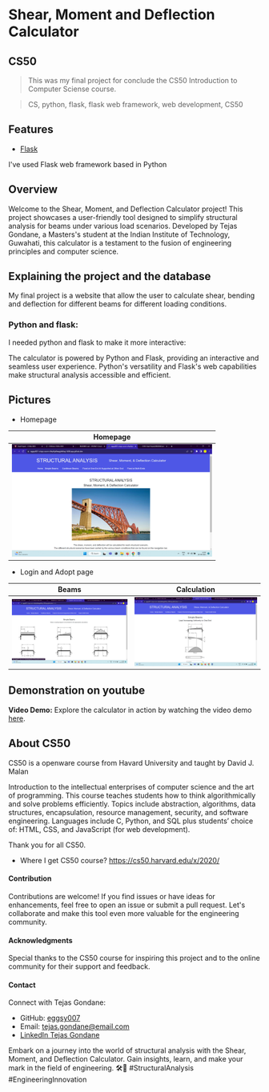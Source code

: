 # Shear, Moment and Deflection Calculator

## CS50
>This was my final project for conclude the CS50 Introduction to Computer Sciense course.

>CS, python, flask, flask web framework, web development, CS50
## Features

- [Flask](https://flask.palletsprojects.com/en/1.1.x/)

I've used Flask web framework based in Python

## Overview

Welcome to the Shear, Moment, and Deflection Calculator project! This project showcases a user-friendly tool designed to simplify structural analysis for beams under various load scenarios. Developed by Tejas Gondane, a Masters's student at the Indian Institute of Technology, Guwahati, this calculator is a testament to the fusion of engineering principles and computer science.

## Explaining the project and the database
My final project is a website that allow the user to calculate shear, bending and deflection for different beams for different loading conditions.

### Python and flask:
I needed python and flask to make it more interactive:

The calculator is powered by Python and Flask, providing an interactive and seamless user experience. Python's versatility and Flask's web capabilities make structural analysis accessible and efficient.

## Pictures
- Homepage

| Homepage |
| :---: |
| <img src="static/homepage.png" width="400"> |

- Login and Adopt page

| Beams | Calculation |
| :---: | :---: |
| <img src="static/beams.png" width="400">  | <img src="static/calculation.png" width="400">|



## Demonstration on youtube
**Video Demo:** Explore the calculator in action by watching the video demo [here](https://youtu.be/e2fJPSNaWb8).


## About CS50
CS50 is a openware course from Havard University and taught by David J. Malan

Introduction to the intellectual enterprises of computer science and the art of programming. This course teaches students how to think algorithmically and solve problems efficiently. Topics include abstraction, algorithms, data structures, encapsulation, resource management, security, and software engineering. Languages include C, Python, and SQL plus students’ choice of: HTML, CSS, and JavaScript (for web development).

Thank you for all CS50.

- Where I get CS50 course?
https://cs50.harvard.edu/x/2020/


#### Contribution

Contributions are welcome! If you find issues or have ideas for enhancements, feel free to open an issue or submit a pull request. Let's collaborate and make this tool even more valuable for the engineering community.

#### Acknowledgments

Special thanks to the CS50 course for inspiring this project and to the online community for their support and feedback.

#### Contact

Connect with Tejas Gondane:
- GitHub: [eggsy007](https://github.com/eggsy007)
- Email: tejas.gondane@email.com
- [LinkedIn Tejas Gondane](https://www.linkedin.com/in/tejas-gondane-06356817b/)

Embark on a journey into the world of structural analysis with the Shear, Moment, and Deflection Calculator. Gain insights, learn, and make your mark in the field of engineering. 🛠️🔗 #StructuralAnalysis #EngineeringInnovation